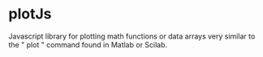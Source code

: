 plotJs
======

Javascript library for plotting math functions or data arrays very similar to the " plot " command found in Matlab or Scilab.
